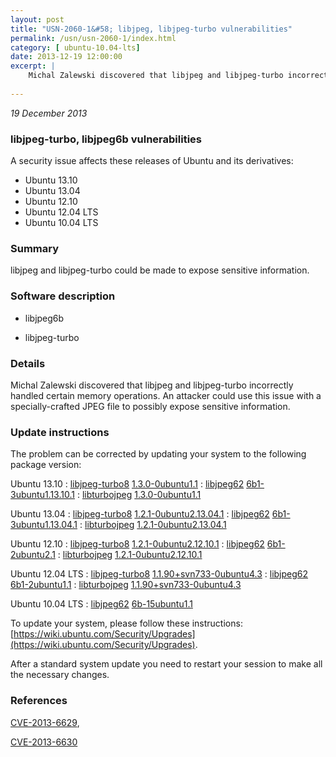 ```yaml
---
layout: post
title: "USN-2060-1&#58; libjpeg, libjpeg-turbo vulnerabilities"
permalink: /usn/usn-2060-1/index.html
category: [ ubuntu-10.04-lts]
date: 2013-12-19 12:00:00
excerpt: |
    Michal Zalewski discovered that libjpeg and libjpeg-turbo incorrectly handled certain memory operations. An attacker could use this issue with a specially-crafted JPEG file to possibly expose sensitive information. 
    
--- 
```

 
 

*19 December 2013*

### libjpeg-turbo, libjpeg6b vulnerabilities

A security issue affects these releases of Ubuntu and its derivatives:

* Ubuntu 13.10
* Ubuntu 13.04
* Ubuntu 12.10
* Ubuntu 12.04 LTS
* Ubuntu 10.04 LTS

### Summary

libjpeg and libjpeg-turbo could be made to expose sensitive information. 

### Software description

* libjpeg6b 

* libjpeg-turbo 

### Details

Michal Zalewski discovered that libjpeg and libjpeg-turbo incorrectly handled certain memory operations. An attacker could use this issue with a specially-crafted JPEG file to possibly expose sensitive information. 

### Update instructions

The problem can be corrected by updating your system to the following package version:

Ubuntu 13.10
 : [libjpeg-turbo8](https://launchpad.net/ubuntu/+source/libjpeg-turbo) <span> [1.3.0-0ubuntu1.1](https://launchpad.net/ubuntu/+source/libjpeg-turbo/1.3.0-0ubuntu1.1) </span> 
 : [libjpeg62](https://launchpad.net/ubuntu/+source/libjpeg6b) <span> [6b1-3ubuntu1.13.10.1](https://launchpad.net/ubuntu/+source/libjpeg6b/6b1-3ubuntu1.13.10.1) </span> 
 : [libturbojpeg](https://launchpad.net/ubuntu/+source/libjpeg-turbo) <span> [1.3.0-0ubuntu1.1](https://launchpad.net/ubuntu/+source/libjpeg-turbo/1.3.0-0ubuntu1.1) </span> 

Ubuntu 13.04
 : [libjpeg-turbo8](https://launchpad.net/ubuntu/+source/libjpeg-turbo) <span> [1.2.1-0ubuntu2.13.04.1](https://launchpad.net/ubuntu/+source/libjpeg-turbo/1.2.1-0ubuntu2.13.04.1) </span> 
 : [libjpeg62](https://launchpad.net/ubuntu/+source/libjpeg6b) <span> [6b1-3ubuntu1.13.04.1](https://launchpad.net/ubuntu/+source/libjpeg6b/6b1-3ubuntu1.13.04.1) </span> 
 : [libturbojpeg](https://launchpad.net/ubuntu/+source/libjpeg-turbo) <span> [1.2.1-0ubuntu2.13.04.1](https://launchpad.net/ubuntu/+source/libjpeg-turbo/1.2.1-0ubuntu2.13.04.1) </span> 

Ubuntu 12.10
 : [libjpeg-turbo8](https://launchpad.net/ubuntu/+source/libjpeg-turbo) <span> [1.2.1-0ubuntu2.12.10.1](https://launchpad.net/ubuntu/+source/libjpeg-turbo/1.2.1-0ubuntu2.12.10.1) </span> 
 : [libjpeg62](https://launchpad.net/ubuntu/+source/libjpeg6b) <span> [6b1-2ubuntu2.1](https://launchpad.net/ubuntu/+source/libjpeg6b/6b1-2ubuntu2.1) </span> 
 : [libturbojpeg](https://launchpad.net/ubuntu/+source/libjpeg-turbo) <span> [1.2.1-0ubuntu2.12.10.1](https://launchpad.net/ubuntu/+source/libjpeg-turbo/1.2.1-0ubuntu2.12.10.1) </span> 

Ubuntu 12.04 LTS
 : [libjpeg-turbo8](https://launchpad.net/ubuntu/+source/libjpeg-turbo) <span> [1.1.90+svn733-0ubuntu4.3](https://launchpad.net/ubuntu/+source/libjpeg-turbo/1.1.90+svn733-0ubuntu4.3) </span> 
 : [libjpeg62](https://launchpad.net/ubuntu/+source/libjpeg6b) <span> [6b1-2ubuntu1.1](https://launchpad.net/ubuntu/+source/libjpeg6b/6b1-2ubuntu1.1) </span> 
 : [libturbojpeg](https://launchpad.net/ubuntu/+source/libjpeg-turbo) <span> [1.1.90+svn733-0ubuntu4.3](https://launchpad.net/ubuntu/+source/libjpeg-turbo/1.1.90+svn733-0ubuntu4.3) </span> 

Ubuntu 10.04 LTS
 : [libjpeg62](https://launchpad.net/ubuntu/+source/libjpeg6b) <span> [6b-15ubuntu1.1](https://launchpad.net/ubuntu/+source/libjpeg6b/6b-15ubuntu1.1) </span> 

To update your system, please follow these instructions: [https://wiki.ubuntu.com/Security/Upgrades](https://wiki.ubuntu.com/Security/Upgrades).

After a standard system update you need to restart your session to make all the necessary changes. 

### References

 
 [CVE-2013-6629](http://people.ubuntu.com/~ubuntu-security/cve/CVE-2013-6629), 

 [CVE-2013-6630](http://people.ubuntu.com/~ubuntu-security/cve/CVE-2013-6630)
 

